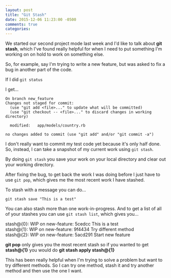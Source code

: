 ```yaml
---
layout: post
title: "Git Stash"
date: 2015-12-06 11:23:00 -0500
comments: true
categories: 
---
```


We started our second project mode last week and I'd like to talk about <b>git stash</b>, which I've found really helpful for when I need to put something I'm working on on hold to work on something else.

So, for example, say I'm trying to write a new feature, but was asked to fix a bug in another part of the code.  

If I did ```git status```

I get...

```
On branch new_feature
Changes not staged for commit:
  (use "git add <file>..." to update what will be committed)
  (use "git checkout -- <file>..." to discard changes in working directory)

  modified:   app/models/country.rb

no changes added to commit (use "git add" and/or "git commit -a")
```

I don't really want to commit my test code yet because it's only half done. So, instead, I can take a snapshot of my current work using ```git stash```.


By doing ```git stash``` you save your work on your local directory and clear out your working directory.

After fixing the bug, to get back the work I was doing before I just have to use ```git pop```, which gives me the most recent work I have stashed.

To stash with a message you can do... 

```git stash save "This is a test"```

You can also stash more than one work-in-progress.  And to get a list of all of your stashes you can use ```git stash list```, which gives you...


stash@{0}: WIP on new-feature: 5cedcc This is a test<br>
stash@{1}: WIP on new-feature: 9f4434 Try different method<br>
stash@{2}: WIP on new-feature: 5acd291 Start new feature<br>

<b>git pop</b> only gives you the most recent stash so if you wanted to get <b>stash@{1}</b> you would do <b>git stash apply stash@{1}</b>

This has been really helpful when I'm trying to solve a problem but want to try different methods. So I can try one method, stash it and try another method and then use the one I want.
